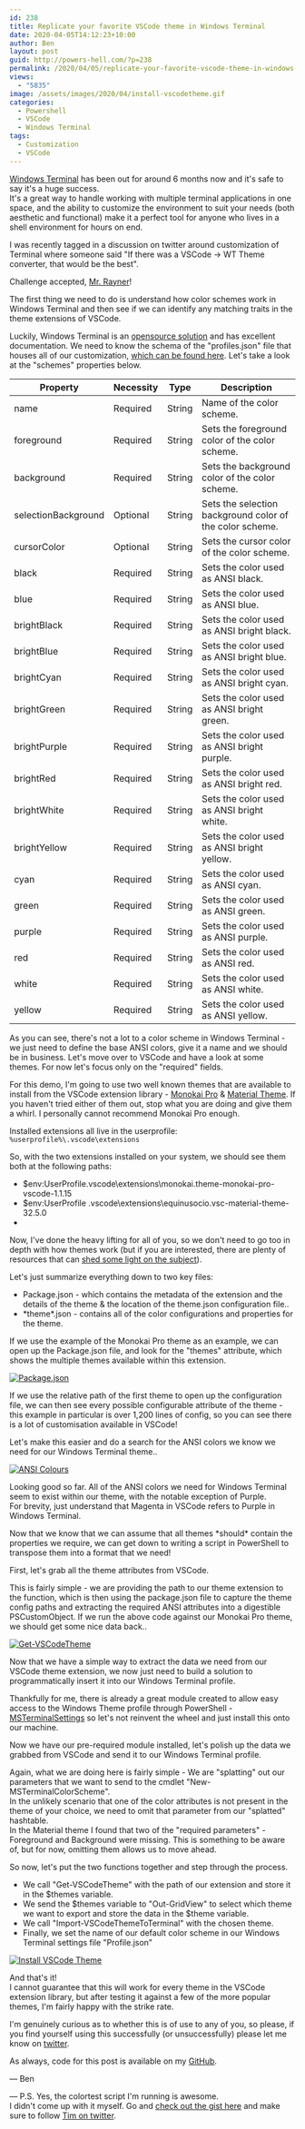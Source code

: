 ```yaml
---
id: 238
title: Replicate your favorite VSCode theme in Windows Terminal
date: 2020-04-05T14:12:23+10:00
author: Ben
layout: post
guid: http://powers-hell.com/?p=238
permalink: /2020/04/05/replicate-your-favorite-vscode-theme-in-windows-terminal/
views:
  - "5835"
image: /assets/images/2020/04/install-vscodetheme.gif
categories:
  - Powershell
  - VSCode
  - Windows Terminal
tags:
  - Customization
  - VSCode
---
```

[Windows Terminal](https://aka.ms/windowsterminal) has been out for around 6 months now and it's safe to say it's a huge success.  
It's a great way to handle working with multiple terminal applications in one space, and the ability to customize the environment to suit your needs (both aesthetic and functional) make it a perfect tool for anyone who lives in a shell environment for hours on end.

<!--more-->

I was recently tagged in a discussion on twitter around customization of Terminal where someone said "If there was a VSCode -> WT Theme converter, that would be the best".

Challenge accepted, [Mr. Rayner](https://twitter.com/MrThomasRayner)!

The first thing we need to do is understand how color schemes work in Windows Terminal and then see if we can identify any matching traits in the theme extensions of VSCode.  
  


Luckily, Windows Terminal is an [opensource solution](https://github.com/microsoft/terminal) and has excellent documentation. We need to know the schema of the "profiles.json" file that houses all of our customization, [which can be found here](https://github.com/microsoft/terminal/blob/master/doc/cascadia/SettingsSchema.md). Let's take a look at the "schemes" properties below.

| **Property**        | **Necessity** | **Type** | **Description**                                           |
|---------------------|---------------|----------|-----------------------------------------------------------|
| name                | Required      | String   | Name of the color scheme\.                                |
| foreground          | Required      | String   | Sets the foreground color of the color scheme\.           |
| background          | Required      | String   | Sets the background color of the color scheme\.           |
| selectionBackground | Optional      | String   | Sets the selection background color of the color scheme\. |
| cursorColor         | Optional      | String   | Sets the cursor color of the color scheme\.               |
| black               | Required      | String   | Sets the color used as ANSI black\.                       |
| blue                | Required      | String   | Sets the color used as ANSI blue\.                        |
| brightBlack         | Required      | String   | Sets the color used as ANSI bright black\.                |
| brightBlue          | Required      | String   | Sets the color used as ANSI bright blue\.                 |
| brightCyan          | Required      | String   | Sets the color used as ANSI bright cyan\.                 |
| brightGreen         | Required      | String   | Sets the color used as ANSI bright green\.                |
| brightPurple        | Required      | String   | Sets the color used as ANSI bright purple\.               |
| brightRed           | Required      | String   | Sets the color used as ANSI bright red\.                  |
| brightWhite         | Required      | String   | Sets the color used as ANSI bright white\.                |
| brightYellow        | Required      | String   | Sets the color used as ANSI bright yellow\.               |
| cyan                | Required      | String   | Sets the color used as ANSI cyan\.                        |
| green               | Required      | String   | Sets the color used as ANSI green\.                       |
| purple              | Required      | String   | Sets the color used as ANSI purple\.                      |
| red                 | Required      | String   | Sets the color used as ANSI red\.                         |
| white               | Required      | String   | Sets the color used as ANSI white\.                       |
| yellow              | Required      | String   | Sets the color used as ANSI yellow\.                      |


As you can see, there's not a lot to a color scheme in Windows Terminal - we just need to define the base ANSI colors, give it a name and we should be in business. Let's move over to VSCode and have a look at some themes. For now let's focus only on the "required" fields.

For this demo, I'm going to use two well known themes that are available to install from the VSCode extension library - [Monokai Pro](https://marketplace.visualstudio.com/items?itemName=monokai.theme-monokai-pro-vscode) & [Material Theme](https://marketplace.visualstudio.com/items?itemName=Equinusocio.vsc-material-theme). If you haven't tried either of them out, stop what you are doing and give them a whirl. I personally cannot recommend Monokai Pro enough.

Installed extensions all live in the userprofile: `%userprofile%\.vscode\extensions`

So, with the two extensions installed on your system, we should see them both at the following paths:  


  * $env:UserProfile\.vscode\extensions\monokai.theme-monokai-pro-vscode-1.1.15
  * $env:UserProfile \.vscode\extensions\equinusocio.vsc-material-theme-32.5.0
  * 

Now, I've done the heavy lifting for all of you, so we don't need to go too in depth with how themes work (but if you are interested, there are plenty of resources that can [shed some light on the subject](https://medium.com/@caludio/how-to-write-a-visual-studio-code-color-theme-from-scratch-7ccb7e5da2aa)).

  
Let's just summarize everything down to two key files:

  * Package.json - which contains the metadata of the extension and the details of the theme & the location of the theme.json configuration file..
  * \*theme\*.json - contains all of the color configurations and properties for the theme.

If we use the example of the Monokai Pro theme as an example, we can open up the Package.json file, and look for the "themes" attribute, which shows the multiple themes available within this extension.

[![Package.json](/assets/images/2020/04/image.png)](/assets/images/2020/04/image.png "Package.json")

If we use the relative path of the first theme to open up the configuration file, we can then see every possible configurable attribute of the theme - this example in particular is over 1,200 lines of config, so you can see there is a lot of customisation available in VSCode!

Let's make this easier and do a search for the ANSI colors we know we need for our Windows Terminal theme..

[![ANSI Colours](/assets/images/2020/04/image-1.png)](/assets/images/2020/04/image-1.png "ANSI Colours")  

Looking good so far. All of the ANSI colors we need for Windows Terminal seem to exist within our theme, with the notable exception of Purple.  
For brevity, just understand that Magenta in VSCode refers to Purple in Windows Terminal.

Now that we know that we can assume that all themes \*should\* contain the properties we require, we can get down to writing a script in PowerShell to transpose them into a format that we need!

First, let's grab all the theme attributes from VSCode.

This is fairly simple - we are providing the path to our theme extension to the function, which is then using the package.json file to capture the theme config paths and extracting the required ANSI attributes into a digestible PSCustomObject. If we run the above code against our Monokai Pro theme, we should get some nice data back..

[![Get-VSCodeTheme](/assets/images/2020/04/get-vscodetheme.gif)](/assets/images/2020/04/get-vscodetheme.gif "Get-VSCodeTheme")

Now that we have a simple way to extract the data we need from our VSCode theme extension, we now just need to build a solution to programmatically insert it into our Windows Terminal profile.

Thankfully for me, there is already a great module created to allow easy access to the Windows Theme profile through PowerShell - [MSTerminalSettings](https://www.powershellgallery.com/packages/MSTerminalSettings/1.1.54-pre) so let's not reinvent the wheel and just install this onto our machine.

Now we have our pre-required module installed, let's polish up the data we grabbed from VSCode and send it to our Windows Terminal profile.

Again, what we are doing here is fairly simple - We are "splatting" out our parameters that we want to send to the cmdlet "New-MSTerminalColorScheme".  
In the unlikely scenario that one of the color attributes is not present in the theme of your choice, we need to omit that parameter from our "splatted" hashtable.  
In the Material theme I found that two of the "required parameters" - Foreground and Background were missing. This is something to be aware of, but for now, omitting them allows us to move ahead.

So now, let's put the two functions together and step through the process.

  * We call "Get-VSCodeTheme" with the path of our extension and store it in the $themes variable.
  * We send the $themes variable to "Out-GridView" to select which theme we want to export and store the data in the $theme variable.
  * We call "Import-VSCodeThemeToTerminal" with the chosen theme.
  * Finally, we set the name of our default color scheme in our Windows Terminal settings file "Profile.json"

[![Install VSCode Theme](/assets/images/2020/04/install-vscodetheme.gif)](/assets/images/2020/04/install-vscodetheme.gif "Install VSCode Theme") 

And that's it!  
I cannot guarantee that this will work for every theme in the VSCode extension library, but after testing it against a few of the more popular themes, I'm fairly happy with the strike rate.

I'm genuinely curious as to whether this is of use to any of you, so please, if you find yourself using this successfully (or unsuccessfully) please let me know on [twitter](https://twitter.com/powers_hell).

As always, code for this post is available on my [GitHub](https://github.com/tabs-not-spaces/CodeDump/tree/master/Import-VSCodeThemeToTerminal).

— Ben

— P.S. Yes, the colortest script I'm running is awesome.  
I didn't come up with it myself. Go and [check out the gist here](https://gist.github.com/timabell/cc9ca76964b59b2a54e91bda3665499e) and make sure to follow [Tim on twitter](https://twitter.com/tim_abell).